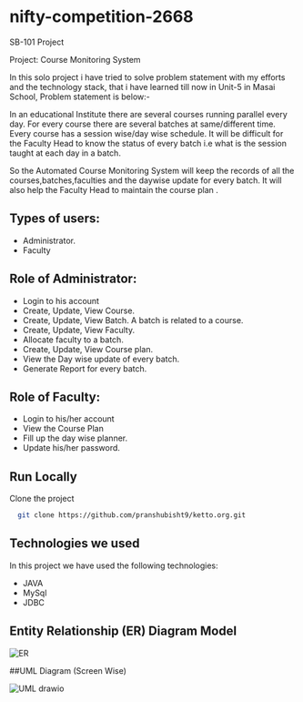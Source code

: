 # nifty-competition-2668
SB-101 Project

Project: Course Monitoring System

In this solo project i have tried to solve problem statement with my efforts and the technology stack, that i have learned till now in Unit-5 in Masai School, Problem statement is below:-

In an educational  Institute there are several courses running parallel  every day. For every course there are several batches at same/different time. Every course has a session wise/day wise schedule. It will be difficult for the Faculty Head to know the status of every batch i.e what is the session taught at each day in a batch.

So the Automated Course Monitoring System will keep the records of all the courses,batches,faculties and the daywise update for every batch. It will also help the Faculty Head to maintain the course plan .


## Types of users:

-	Administrator.
-	Faculty

## Role of Administrator:

-	Login to his account
-	 Create, Update, View Course.
-	Create, Update, View Batch. A batch is related to a course. 
-	Create, Update, View Faculty.
-	Allocate faculty to a batch.
-	Create, Update, View Course plan.
-	View the Day wise update of every batch.
-	 Generate Report for every batch.

## Role of Faculty:

-	Login to his/her account
-	View the Course Plan
-	Fill up the day wise planner.
-	Update his/her password.

## Run Locally

Clone the project

```bash
  git clone https://github.com/pranshubisht9/ketto.org.git
```

## Technologies we used

In this project we have used the following technologies:

- JAVA
- MySql
- JDBC

## Entity Relationship (ER) Diagram Model

![ER](https://user-images.githubusercontent.com/106018070/208293013-c5dca96c-5d37-4ad0-8678-f04f6daec849.png)

##UML Diagram (Screen Wise)

![UML drawio](https://user-images.githubusercontent.com/106018070/208293064-1fe8b4cc-f53e-4765-9fcd-6b41307e4457.png)

  

